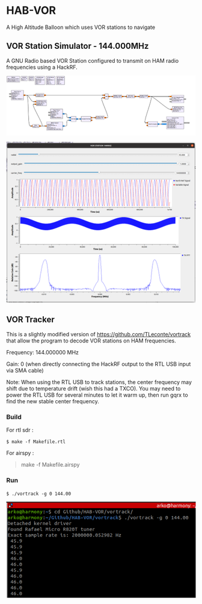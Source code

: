 # HAB-VOR
A High Altitude Balloon which uses VOR stations to navigate

## VOR Station Simulator - 144.000MHz

A GNU Radio based VOR Station configured to transmit on HAM radio frequencies using a HackRF.

![diagram](vor_station_144/screenshots/GNURadio_VOR_Station.png "GNU Radio VOR Station Diagram")

![gui](vor_station_144/screenshots/GNURadio_VOR_Station_GUI.png "GNU Radio VOR Station GUI")

## VOR Tracker

This is a slightly modified version of https://github.com/TLeconte/vortrack that allow the program to decode VOR stations on HAM frequencies.

Frequency: 144.000000 MHz

Gain: 0 (when directly connecting the HackRF output to the RTL USB input via SMA cable)

Note: When using the RTL USB to track stations, the center frequency may shift due to temperature drift (wish this had a TXCO). You may need to power the RTL USB for several minutes to let it warm up, then run gqrx to find the new stable center frequency.

### Build

For rtl sdr :
```
$ make -f Makefile.rtl
```

For airspy :
> make -f Makefile.airspy


### Run
```
$ ./vortrack -g 0 144.00
```

![tracker](vor_station_144/screenshots/vortracker_screenshot.png "VOR Tracker")
